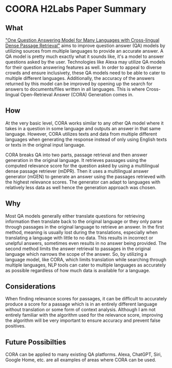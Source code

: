 # COORA H2Labs Paper Summary

## What
["One Question Answering Model for Many Languages
with Cross-lingual Dense Passage Retrieval"](https://arxiv.org/pdf/2107.11976.pdf) aims to improve question answer (QA) models by utilizing sources from multiple languages to provide an accurate answer. A QA model is pretty much exactly what it sounds like, it's a model to answer questions asked by the user. Technologies like Alexa may utilize QA models for their question answering features as well. In order to appeal to diverse crowds and ensure inclusivety, these QA models need to be able to cater to multiple different languages. Additionally, the accuracy of the answers returned by this model can be improved by opening up the search for answers to documents/files written in all languages. This is where Cross-lingual Open-Retrieval Answer (CORA) Generation comes in.

## How
At the very basic level, CORA works similar to any other QA model where it takes in a question in some language and outputs an answer in that same language. However, CORA utilizes texts and data from multiple different languages when generating the response instead of only using English texts or texts in the original input language. 

CORA breaks QA into two parts, passage retrieval and then answer generation in the original language. It retrieves passages using the computed relevance score for the question asked by using a multilingual dense passage retriever (mDPR). Then it uses a multilingual answer generator (mGEN) to generate an answer using the passages retrieved with the highest relevance scores. The generator can adapt to languages with relatively less data as well hence the generation approach was chosen.

## Why
Most QA models generally either translate questions for retrieving information then translate back to the original language or they only parse through passages in the original language to retrieve an answer. In the first method, meaning is usually lost during the translations, especially when translating a language with little to no data. This results in incorrect or unelpful answers, sometimes even results in no answer being provided. The second method limits the answer retrieval to passages in the original language which narrows the scope of the answer. So, by utilizing a language model, like CORA, which limits translation while searching through multiple languages, NLP tools can cater to multiple languages as accurately as possible regardless of how much data is available for a language. 

## Considerations
When finding relevance scores for passages, it can be difficult to accurately produce a score for a passage which is in an entirely different language without translation or some form of context analysis. Although I am not entirely familiar with the algorithm used for the relevance score, improving the algorithm will be very important to ensure accuracy and prevent false positives.

## Future Possibilties
CORA can be applied to many existing QA platforms. Alexa, ChatGPT, Siri, Google Home, etc. are all examples of areas where CORA can be used. 
